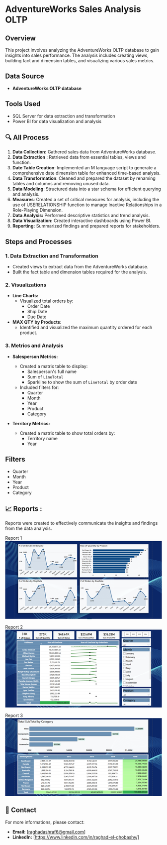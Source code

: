 # AdventureWorks Sales Analysis OLTP

## Overview

This project involves analyzing the AdventureWorks OLTP database to gain insights into sales performance. The analysis includes creating views, building fact and dimension tables, and visualizing various sales metrics.

## Data Source

- **AdventureWorks OLTP database**

## Tools Used

- SQL Server for data extraction and transformation
- Power BI for data visualization and analysis

## 🔍 All Process

1. **Data Collection:** Gathered sales data from AdventureWorks database.
2. **Data Extraction** : Retrieved data from essential tables, views and function.
3. **Date Table Creation**: Implemented an M language script to generate a comprehensive date dimension table for enhanced time-based analysis.
4. **Data Transformation**: Cleaned and prepared the dataset by renaming tables and columns and removing unused data.
5. **Data Modeling**: Structured data into a star schema for efficient querying and analysis.
6. **Measures**: Created a set of critical measures for analysis, including the use of USERELATIONSHIP function to manage Inactive Relationships in a Role-Playing Dimension.
7. **Data Analysis:** Performed descriptive statistics and trend analysis.
8. **Data Visualization:** Created interactive dashboards using Power BI.
9. **Reporting:** Summarized findings and prepared reports for stakeholders.

## Steps and Processes

### 1. Data Extraction and Transformation

- Created views to extract data from the AdventureWorks database.
- Built the fact table and dimension tables required for the analysis.

### 2. Visualizations

- **Line Charts:**
  - Visualized total orders by:
    - Order Date
    - Ship Date
    - Due Date
- **MAX QTY by Products:**
  - Identified and visualized the maximum quantity ordered for each product.

### 3. Metrics and Analysis

- **Salesperson Metrics:**
  - Created a matrix table to display:
    - Salesperson's full name
    - Sum of `LineTotal`
    - Sparkline to show the sum of `LineTotal` by order date
  - Included filters for:
    - Quarter
    - Month
    - Year
    - Product
    - Category

- **Territory Metrics:**
  - Created a matrix table to show total orders by:
    - Territory name
    - Year


## Filters

- Quarter
- Month
- Year
- Product
- Category


## 📈 Reports :
Reports were created to effectively communicate the insights and findings from the data analysis.

Report 1 ![Report 1](https://github.com/Raghad-El-Ghobashy/AdvantureWorks-OLTP-Power-BI/blob/main/Report%201.PNG)

Report 2 ![Report 2](https://github.com/Raghad-El-Ghobashy/AdvantureWorks-OLTP-Power-BI/blob/main/Report%202.PNG)

Report 3 ![Report 3](https://github.com/Raghad-El-Ghobashy/AdvantureWorks-OLTP-Power-BI/blob/main/Report%203.PNG)



## 📧 Contact

For more informations, please contact:

- **Email:** [raghadashraf6@gmail.com]
- **LinkedIn:** [https://www.linkedin.com/in/raghad-el-ghobashy/]

